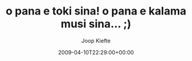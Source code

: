 ---
title: 'o pana e toki sina! o pana e kalama musi sina... ;)'
posts: 3
hash: 't1029'
author: 'Joop Kiefte'
date: 2009-04-10T22:29:00+00:00
sources:
  - http://forums.tokipona.org/viewtopic.php%3Ft=1029.html
---